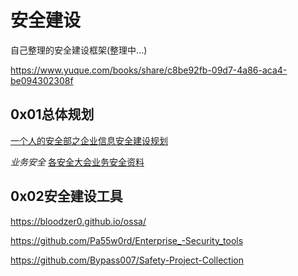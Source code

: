 # 安全建设

自己整理的安全建设框架(整理中...)

https://www.yuque.com/books/share/c8be92fb-09d7-4a86-aca4-be094302308f

## 0x01总体规划
[一个人的安全部之企业信息安全建设规划](https://www.freebuf.com/articles/es/184078.html)

*业务安全*
[各安全大会业务安全资料](https://github.com/Tkid3/Operational-Security)

## 0x02安全建设工具

https://bloodzer0.github.io/ossa/

https://github.com/Pa55w0rd/Enterprise_-Security_tools

https://github.com/Bypass007/Safety-Project-Collection


